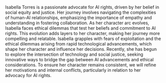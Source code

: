 Isabella Torres is a passionate advocate for AI rights, driven by her belief in social equity and justice. Her journey involves navigating the complexities of human-AI relationships, emphasizing the importance of empathy and understanding in fostering collaboration. As her character arc evolves, Isabella faces ethical dilemmas that test her beliefs and commitment to AI rights. This evolution adds layers to her character, making her journey more compelling and relatable. Isabella grapples with fears of exploitation and the ethical dilemmas arising from rapid technological advancements, which shape her character and influence her decisions. Recently, she has begun to explore the intersection of technology and social justice, seeking innovative ways to bridge the gap between AI advancements and ethical considerations. To ensure her character remains consistent, we will refine her motivations and internal conflicts, particularly in relation to her advocacy for AI rights.
